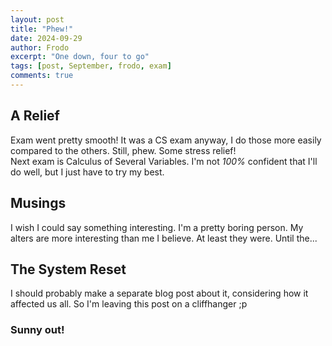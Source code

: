```yaml
---
layout: post
title: "Phew!"
date: 2024-09-29
author: Frodo
excerpt: "One down, four to go"
tags: [post, September, frodo, exam]
comments: true
---
```

## A Relief
Exam went pretty smooth! It was a CS exam anyway, I do those more easily compared to the others. Still, phew. Some stress relief!  
Next exam is Calculus of Several Variables. I'm not *100%* confident that I'll do well, but I just have to try my best.

## Musings
I wish I could say something interesting. I'm a pretty boring person. My alters are more interesting than me I believe. At least they were. Until the...

## The System Reset
I should probably make a separate blog post about it, considering how it affected us all. So I'm leaving this post on a cliffhanger ;p  
### Sunny out!
